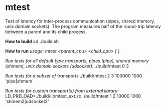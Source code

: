 # mtest

Test of latency for inter-process communication (pipes, shared memory, unix domain sockets).
The program measures half of the round-trip latency between a parent and its child process.

**How to build**
cd <repository>
./build.sh

**How to run**
*usage: mtest <parent_cpu> <child_cpu> [<nloops> <nwarmups> <transports>]*

_Run tests for all default type transports, pipes (*pipe*), shared memory (*shmem*), unix domain sockets (*udsocket*):_
./build/mtest 0 3

_Run tests for a subset of transports_
./build/mtest 2 3 100000 1000 'pipe|shmem'

_Run tests for custom transport(s) from external library:_
LD_PRELOAD=./build/libmtest_ext.so ./build/mtest 1 2 10000 1000 'shmem2|udsocket2'

